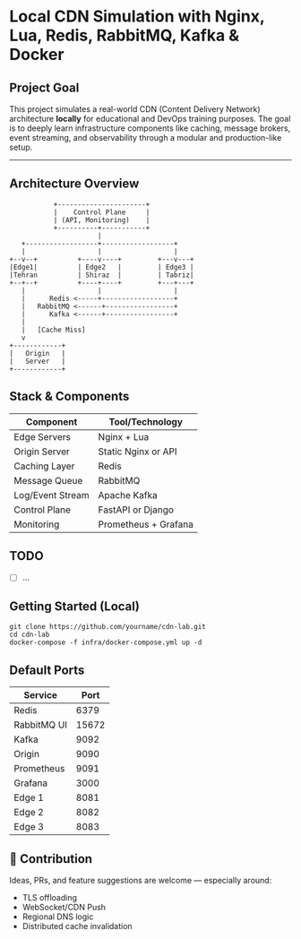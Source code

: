 
# Local CDN Simulation with Nginx, Lua, Redis, RabbitMQ, Kafka & Docker

## Project Goal

This project simulates a real-world CDN (Content Delivery Network) architecture **locally** for educational and DevOps training purposes. The goal is to deeply learn infrastructure components like caching, message brokers, event streaming, and observability through a modular and production-like setup.

---

## Architecture Overview

```text
           +----------------------+
           |    Control Plane     |
           | (API, Monitoring)    |
           +----------+-----------+
                      |
   +------------------+------------------+
   |                  |                  |
+--v--+          +----v----+         +---v---+
|Edge1|          | Edge2   |         | Edge3 |
|Tehran          | Shiraz  |         | Tabriz|
+--+--+          +----+----+         +---+---+
   |                  |                  |
   |      Redis <-----+------------------+
   |   RabbitMQ <------+-----------------+
   |      Kafka <------+-----------------+
   |
   |   [Cache Miss]
   v
+------------+
|   Origin   |
|   Server   |
+------------+
```

## Stack & Components

| Component        | Tool/Technology      |
| ---------------- | -------------------- |
| Edge Servers     | Nginx + Lua          |
| Origin Server    | Static Nginx or API  |
| Caching Layer    | Redis                |
| Message Queue    | RabbitMQ             |
| Log/Event Stream | Apache Kafka         |
| Control Plane    | FastAPI or Django    |
| Monitoring       | Prometheus + Grafana |

## TODO
- [ ] ...

## Getting Started (Local)

    git clone https://github.com/yourname/cdn-lab.git
	cd cdn-lab
	docker-compose -f infra/docker-compose.yml up -d

## Default Ports
| Service     | Port  |
| ----------- | ----- |
| Redis       | 6379  |
| RabbitMQ UI | 15672 |
| Kafka       | 9092  |
| Origin      | 9090  |
| Prometheus  | 9091  |
| Grafana     | 3000  |
| Edge 1      | 8081  |
| Edge 2      | 8082  |
| Edge 3      | 8083  |


## 🤝 Contribution
Ideas, PRs, and feature suggestions are welcome — especially around:
- TLS offloading
- WebSocket/CDN Push
- Regional DNS logic
- Distributed cache invalidation


